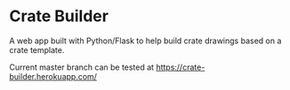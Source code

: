 # Crate Builder

A web app built with Python/Flask to help build crate drawings based on a crate template.

Current master branch can be tested at https://crate-builder.herokuapp.com/
